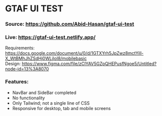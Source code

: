 # GTAF UI TEST
### Source: https://github.com/Abid-Hasan/gtaf-ui-test
### Live: https://gtaf-ui-test.netlify.app/
Requirements: https://docs.google.com/document/u/0/d/1GTXYrh5JpZwz8mctYill-X_WtBMhJhZSdHj0WLjIoI8/mobilebasic  
Design: https://www.figma.com/file/zClYAV5GZpQHEPusfNgoe5/Untitled?node-id=13%3A8070
### Features:
- NavBar and SideBar completed
- No functionality
- Only Tailwind; not a single line of CSS
- Responsive for desktop, tab and mobile screens